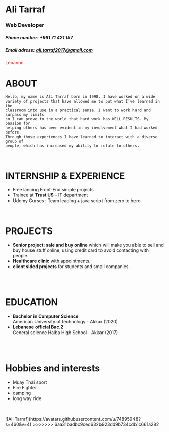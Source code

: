 # Ali Tarraf
### Web Developer
##### Phone number: +961 71 421 157
##### Email adress: ali.tarraf2017@gmail.com
<span style="color:red">Lebanon</span>
<br />


# ABOUT 
```
Hello, my name is Ali Tarraf born in 1998. I have worked on a wide variety of projects that have allowed me to put what I’ve learned in the
classroom into use in a practical sense. I want to work hard and surpass my limits
so I can prove to the world that hard work has WELL RESULTS. My passion for
helping others has been evident in my involvement what I had worked before.
Through those experiences I have learned to interact with a diverse group of
people, which has increased my ability to relate to others. 
```
<br/>


# INTERNSHIP & EXPERIENCE
- Free lancing Front-End simple projects
- Trainee at **Trust US** – IT department 
- Udemy Curses : Team leading + java script from zero to hero

<br/>

# PROJECTS
- **Senior project: sale and buy online** which will make you able to sell and buy house stuff online, using credit card to avoid contacting with people.
- **Healthcare clinic** with appointments.
- **client sided projects** for students and small companies.
</br>
</br>

# EDUCATION

- **Bachelor in Computer Science**<br>
 American University of technology - Akkar (2020)
- **Lebanese official Bac.2** <br> General science
 Halba High School - Akkar (2017)

<br/>

</br>

# Hobbies and interests
- Muay Thai sport
- Fire Fighter
- camping
- long way ride
</br>
</br>
![Ali Tarraf](https://avatars.githubusercontent.com/u/74895948?s=460&v=4)
>>>>>>> 6aa31badbc9ced632b923dd9b734cdb1c661a282
